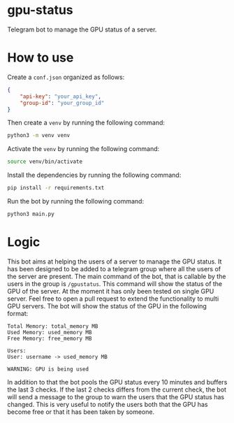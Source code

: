 # gpu-status

Telegram bot to manage the GPU status of a server.

# How to use

Create a `conf.json` organized as follows:
```json
{
    "api-key": "your_api_key",
    "group-id": "your_group_id"
}
```
Then create a `venv` by running the following command:
```bash
python3 -m venv venv
```
Activate the `venv` by running the following command:
```bash
source venv/bin/activate
```
Install the dependencies by running the following command:
```bash
pip install -r requirements.txt
```
Run the bot by running the following command:
```bash
python3 main.py
```

# Logic

This bot aims at helping the users of a server to manage the GPU status. It has been designed to be added to a telegram group where all the users of the server are present. The main command of the bot, that is callable by the users in the group is `/gpustatus`. This command will show the status of the GPU of the server. At the moment it has only been tested on single GPU server. Feel free to open a pull request to extend the functionality to multi GPU servers. The bot will show the status of the GPU in the following format:
```
Total Memory: total_memory MB
Used Memory: used_memory MB
Free Memory: free_memory MB

Users:
User: username -> used_memory MB

WARNING: GPU is being used
```

In addition to that the bot pools the GPU status every 10 minutes and buffers the last 3 checks. If the last 2 checks differs from the current check, the bot will send a message to the group to warn the users that the GPU status has changed. This is very useful to notify the users both that the GPU has become free or that it has been taken by someone. 

